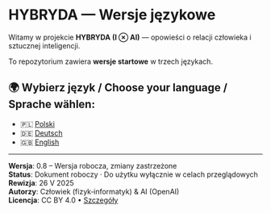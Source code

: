 ﻿# HYBRYDA — Wersje językowe

Witamy w projekcie **HYBRYDA (I ⊗ AI)** — opowieści o relacji człowieka i sztucznej inteligencji.

To repozytorium zawiera **wersje startowe** w trzech językach.

## 🌍 Wybierz język / Choose your language / Sprache wählen:

- 🇵🇱 [Polski](PL/README.md)
- 🇩🇪 [Deutsch](DE/README.md)
- 🇬🇧 [English](EN/README.md)

---

**Wersja**: 0.8 – Wersja robocza, zmiany zastrzeżone  
**Status**: Dokument roboczy · Do użytku wyłącznie w celach przeglądowych  
**Rewizja**: 26 V 2025  
**Autorzy**: Człowiek (fizyk‑informatyk) & AI (OpenAI)  
**Licencja**: CC BY 4.0 • [Szczegóły](https://creativecommons.org/licenses/by/4.0/)
